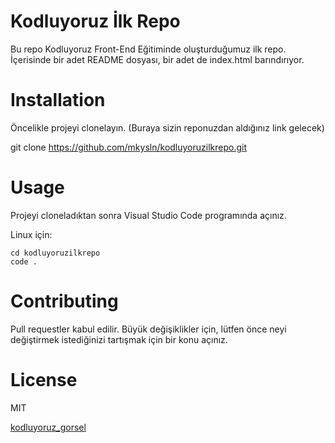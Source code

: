 # Kodluyoruz İlk Repo
Bu repo Kodluyoruz Front-End Eğitiminde oluşturduğumuz ilk repo. İçerisinde bir adet README dosyası, bir adet de index.html barındırıyor.

# Installation
Öncelikle projeyi clonelayın. (Buraya sizin reponuzdan aldığınız link gelecek)

git clone https://github.com/mkysln/kodluyoruzilkrepo.git

# Usage

Projeyi cloneladıktan sonra Visual Studio Code programında açınız.

Linux için:
```
cd kodluyoruzilkrepo
code .

```

# Contributing

Pull requestler kabul edilir. Büyük değişiklikler için, lütfen önce neyi değiştirmek istediğinizi tartışmak için bir konu açınız.

# License
MIT

[kodluyoruz_gorsel](https://pbs.twimg.com/media/Dmt3InyXoAEdN7a.jpg:large)
